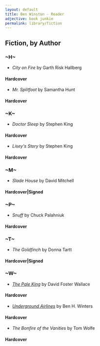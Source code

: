 ```yaml
---
layout: default
title: Ben Winston - Reader
adjective: book junkie
permalink: library/fiction
---
```


## Fiction, by Author

### ~H~
+ *City on Fire* by Garth Risk Hallberg
#### Hardcover
+ *Mr. Splitfoot* by Samantha Hunt
#### Hardcover

### ~K~
+ *Doctor Sleep* by Stephen King
#### Hardcover
+ *Lisey's Story* by Stephen King
#### Hardcover

### ~M~
+ *Slade House* by David Mitchell
#### Hardcover|Signed

### ~P~
+ *Snuff* by Chuck Palahniuk
#### Hardcover

### ~T~
+ *The Goldfinch* by Donna Tartt
#### Hardcover|Signed

### ~W~
+ *[The Pale King][]* by David Foster Wallace
#### Hardcover
+ *[Underground Airlines][]* by Ben H. Winters
#### Hardcover
+ *The Bonfire of the Vanities* by Tom Wolfe
#### Hardcover

[Underground Airlines]: https://www.indiebound.org/book/9780316261241
[The Pale King]: https://www.indiebound.org/book/9780316074230
